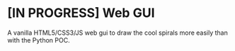 # [IN PROGRESS] Web GUI

A vanilla HTML5/CSS3/JS web gui to draw the cool spirals more easily than with the Python POC.
